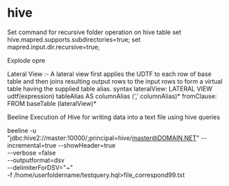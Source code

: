 # hive

Set command for recursive folder operation on hive table 
set hive.mapred.supports.subdirectories=true;
set mapred.input.dir.recursive=true;

Explode opre

Lateral View :- A lateral view first applies the UDTF to each row of base table and then joins resulting output rows to the input rows to form a virtual table having the supplied table alias.
syntax
lateralView: LATERAL VIEW udtf(expression) tableAlias AS columnAlias (',' columnAlias)*
fromClause: FROM baseTable (lateralView)*


Beeline Execution of Hive for writing data into a text file using hive queries 

beeline -u "jdbc:hive2://master:10000/;principal=hive/master@DOMAIN.NET" 
        --incremental=true 
        --showHeader=true  
        --verbose =false  
        --outputformat=dsv  
        --delimiterForDSV="~"  
        -f /home/userfoldername/testquery.hql>file_correspond99.txt
